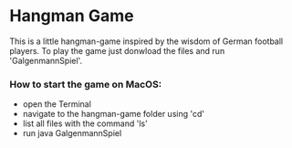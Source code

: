 # Hangman Game

This is a little hangman-game inspired by the wisdom of German football players.
To play the game just donwload the files and run 'GalgenmannSpiel'.

### How to start the game on MacOS:
- open the Terminal
- navigate to the hangman-game folder using 'cd'
- list all files with the command 'ls'
- run java GalgenmannSpiel
